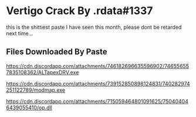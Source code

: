 # Vertigo Crack By .rdata#1337

this is the shittiest paste I have seen this month, please dont be retarded next time...


## Files Downloaded By Paste

https://cdn.discordapp.com/attachments/746182696635596902/746556557835108362/ALTapexDRV.exe

https://cdn.discordapp.com/attachments/739152850898124831/740282974251122789/modmap.exe

https://cdn.discordapp.com/attachments/715059464801091625/750404046439055410/op.dll
